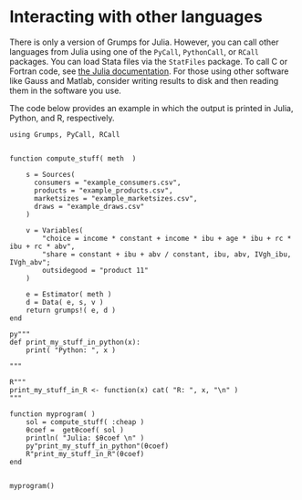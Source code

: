 # Interacting with other languages

There is only a version of Grumps for Julia.  However, you can call other languages from Julia using one of the `PyCall`, `PythonCall`, or `RCall` packages.  You can load Stata files via the `StatFiles` package.  To call C or Fortran code, see [the Julia documentation](https://docs.julialang.org/en/v1/manual/calling-c-and-fortran-code/).  For those using other software like Gauss and Matlab, consider writing results to disk and then reading them in the software you use.

The code below provides an example in which the output is printed in Julia, Python, and R, respectively.

```
using Grumps, PyCall, RCall


function compute_stuff( meth  )

    s = Sources(                                                            
      consumers = "example_consumers.csv",
      products = "example_products.csv",
      marketsizes = "example_marketsizes.csv",
      draws = "example_draws.csv"  
    )
    
    v = Variables( 
        "choice = income * constant + income * ibu + age * ibu + rc * ibu + rc * abv",
        "share = constant + ibu + abv / constant, ibu, abv, IVgh_ibu, IVgh_abv";
        outsidegood = "product 11"                                
    )
    
    e = Estimator( meth )                                                     
    d = Data( e, s, v ) 
    return grumps!( e, d )           
end

py"""
def print_my_stuff_in_python(x):
	print( "Python: ", x )

"""

R"""
print_my_stuff_in_R <- function(x) cat( "R: ", x, "\n" ) 
"""

function myprogram( )
    sol = compute_stuff( :cheap )
    θcoef =  getθcoef( sol )
    println( "Julia: $θcoef \n" )
    py"print_my_stuff_in_python"(θcoef)
    R"print_my_stuff_in_R"(θcoef)
end


myprogram()
```



